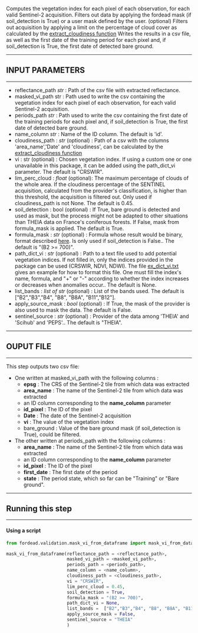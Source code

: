 
Computes the vegetation index for each pixel of each observation, for each valid Sentinel-2 acquisition.
Filters out data by applying the fordead mask (if soil_detection is True) or a user mask defined by the user. 
(optional) Filters out acquisition by applying a limit on the percentage of cloud cover as calculated by the [extract_cloudiness function](https://fordead.gitlab.io/fordead_package/docs/Tutorials/Validation/03_extract_cloudiness/)
Writes the results in a csv file, as well as the first date of the training period for each pixel and, if soil_detection is True, the first date of detected bare ground.

----------
## INPUT PARAMETERS
----------
- reflectance_path *str* : Path of the csv file with extracted reflectance.
- masked_vi_path str : Path used to write the csv containing the vegetation index for each pixel of each observation, for each valid Sentinel-2 acquisition.
- periods_path *str* : Path used to write the csv containing the first date of the training periods for each pixel and, if soil_detection is True, the first date of detected bare ground.
- name_column *str* : Name of the ID column. The default is 'id'.
- cloudiness_path : *str* (optional) : Path of a csv with the columns 'area_name','Date' and 'cloudiness', can be calculated by the [extract_cloudiness function](https://fordead.gitlab.io/fordead_package/docs/Tutorials/Validation/03_extract_cloudiness/)
- vi : str (optional) : Chosen vegetation index. If using a custom one or one unavailable in this package, it can be added using the path_dict_vi parameter. The default is "CRSWIR".
- lim_perc_cloud : *float* (optional): The maximum percentage of clouds of the whole area. If the cloudiness percentage of the SENTINEL acquisition, calculated from the provider's classification, is higher than this threshold, the acquisition is filtered out. Only used if cloudiness_path is not None. The default is 0.45.
- soil_detection : bool  (optional) : If True, bare ground is detected and used as mask, but the process might not be adapted to other situations than THEIA data on France's coniferous forests. If False, mask from formula_mask is applied. The default is True.
- formula_mask : *str* (optional) : Formula whose result would be binary, format described [here](https://fordead.gitlab.io/fordead_package/reference/fordead/masking_vi/#compute_vegetation_index). Is only used if soil_detection is False.. The default is "(B2 >= 700)".
- path_dict_vi : *str* (optional) :	Path to a text file used to add potential vegetation indices. If not filled in, only the indices provided in the package can be used (CRSWIR, NDVI, NDWI). The file [ex_dict_vi.txt](https://gitlab.com/fordead/fordead_package/-/blob/master/docs/examples/ex_dict_vi.txt) gives an example for how to format this file. One must fill the index's name, formula, and "+" or "-" according to whether the index increases or decreases when anomalies occur.. The default is None.
- list_bands : *list of str* (optional) : List of the bands used. The default is ["B2","B3","B4", "B8", "B8A", "B11","B12"].
- apply_source_mask : *bool* (optional) : If True, the mask of the provider is also used to mask the data. The default is False.
- sentinel_source : *str* (optional) : Provider of the data among 'THEIA' and 'Scihub' and 'PEPS'.. The default is "THEIA".

----------
## OUPUT FILE
----------
This step outputs two csv file:
- One written at masked_vi_path with the following columns :
	- **epsg** : The CRS of the Sentinel-2 tile from which data was extracted
	- **area_name** : The name of the Sentinel-2 tile from which data was extracted
	- an ID column corresponding to the **name_column** parameter
	- **id_pixel** : The ID of the pixel
	- **Date** : The date of the Sentinel-2 acquisition
	- **vi** : The value of the vegetation index
	- bare_ground : Value of the bare ground mask (if soil_detection is True), could be filtered.
- The other written at periods_path with the following columns :
	- **area_name** : The name of the Sentinel-2 tile from which data was extracted
	- an ID column corresponding to the **name_column** parameter
	- **id_pixel** : The ID of the pixel
	- **first_date** : The first date of the period
	- **state** : The period state, which so far can be "Training" or "Bare ground".

----------
## Running this step
----------

#### Using a script

```python
from fordead.validation.mask_vi_from_dataframe import mask_vi_from_dataframe

mask_vi_from_dataframe(reflectance_path = <reflectance_path>,
					   masked_vi_path = <masked_vi_path>,
					   periods_path = <periods_path>,
					   name_column = <name_column>,
					   cloudiness_path = <cloudiness_path>,
					   vi = "CRSWIR",
					   lim_perc_cloud = 0.45,
					   soil_detection = True,
					   formula_mask = "(B2 >= 700)",
					   path_dict_vi = None,
					   list_bands =  ["B2","B3","B4", "B8", "B8A", "B11","B12"],
					   apply_source_mask = False,
					   sentinel_source = "THEIA"
					   )
```
